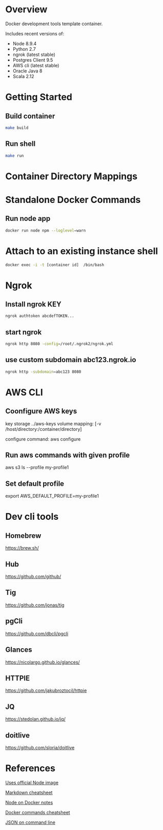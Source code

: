 
# Overview
Docker development tools template container.

Includes recent versions of:
- Node 8.9.4
- Python 2.7
- ngrok (latest stable)
- Postgres Client 9.5
- AWS cli (latest stable)
- Oracle Java 8
- Scala 2.12

# Getting Started
## Build container
```bash
make build
```

## Run shell
```bash
make run
```

# Container Directory Mappings



# Standalone Docker Commands
## Run node app
```bash
docker run node npm --loglevel=warn
```
# Attach to an existing instance shell
```bash
docker exec -i -t [container id]  /bin/bash
```


# Ngrok
## Install ngrok KEY
```bash
ngrok authtoken abcdefTOKEN...
```
## start ngrok
```bash
ngrok http 8080 -config=/root/.ngrok2/ngrok.yml
```
## use custom subdomain abc123.ngrok.io
```bash
ngrok http -subdomain=abc123 8080
```

# AWS CLI
## Coonfigure AWS keys
key storage ../aws-keys
volume mapping: [-v /host/directory:/container/directory]

configure command: aws configure

## Run aws commands with given profile
aws s3 ls --profile my-profile1

## Set default profile
export AWS_DEFAULT_PROFILE=my-profile1

# Dev cli tools
## Homebrew
https://brew.sh/
## Hub
https://github.com/github/
## Tig
https://github.com/jonas/tig
## pgCli
https://github.com/dbcli/pgcli
## Glances
https://nicolargo.github.io/glances/
## HTTPIE
https://github.com/jakubroztocil/httpie
## JQ
https://stedolan.github.io/jq/
## doitlive
https://github.com/sloria/doitlive




# References
[Uses official Node image](https://github.com/nodejs/docker-node)

[Markdown cheatsheet](https://github.com/adam-p/markdown-here/wiki/Markdown-Cheatsheet)

[Node on Docker notes](https://webapplog.com/node-docker/)

[Docker commands cheatsheet](https://gist.github.com/bahmutov/1003fa86980dda147ff6)

[JSON on command line](https://stedolan.github.io/jq/)

